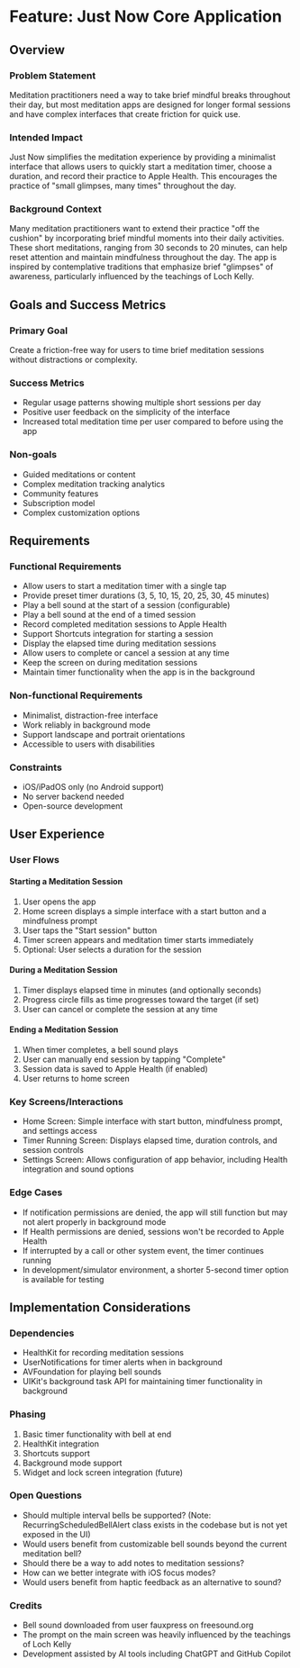 # Feature: Just Now Core Application

## Overview

### Problem Statement
Meditation practitioners need a way to take brief mindful breaks throughout their day, but most meditation apps are designed for longer formal sessions and have complex interfaces that create friction for quick use.

### Intended Impact
Just Now simplifies the meditation experience by providing a minimalist interface that allows users to quickly start a meditation timer, choose a duration, and record their practice to Apple Health. This encourages the practice of "small glimpses, many times" throughout the day.

### Background Context
Many meditation practitioners want to extend their practice "off the cushion" by incorporating brief mindful moments into their daily activities. These short meditations, ranging from 30 seconds to 20 minutes, can help reset attention and maintain mindfulness throughout the day. The app is inspired by contemplative traditions that emphasize brief "glimpses" of awareness, particularly influenced by the teachings of Loch Kelly.

## Goals and Success Metrics

### Primary Goal
Create a friction-free way for users to time brief meditation sessions without distractions or complexity.

### Success Metrics
- Regular usage patterns showing multiple short sessions per day
- Positive user feedback on the simplicity of the interface
- Increased total meditation time per user compared to before using the app

### Non-goals
- Guided meditations or content
- Complex meditation tracking analytics
- Community features
- Subscription model
- Complex customization options

## Requirements

### Functional Requirements
- Allow users to start a meditation timer with a single tap
- Provide preset timer durations (3, 5, 10, 15, 20, 25, 30, 45 minutes)
- Play a bell sound at the start of a session (configurable)
- Play a bell sound at the end of a timed session
- Record completed meditation sessions to Apple Health
- Support Shortcuts integration for starting a session
- Display the elapsed time during meditation sessions
- Allow users to complete or cancel a session at any time
- Keep the screen on during meditation sessions
- Maintain timer functionality when the app is in the background

### Non-functional Requirements
- Minimalist, distraction-free interface
- Work reliably in background mode
- Support landscape and portrait orientations
- Accessible to users with disabilities

### Constraints
- iOS/iPadOS only (no Android support)
- No server backend needed
- Open-source development

## User Experience

### User Flows

#### Starting a Meditation Session
1. User opens the app
2. Home screen displays a simple interface with a start button and a mindfulness prompt
3. User taps the "Start session" button
4. Timer screen appears and meditation timer starts immediately
5. Optional: User selects a duration for the session

#### During a Meditation Session
1. Timer displays elapsed time in minutes (and optionally seconds)
2. Progress circle fills as time progresses toward the target (if set)
3. User can cancel or complete the session at any time

#### Ending a Meditation Session
1. When timer completes, a bell sound plays
2. User can manually end session by tapping "Complete"
3. Session data is saved to Apple Health (if enabled)
4. User returns to home screen

### Key Screens/Interactions
- Home Screen: Simple interface with start button, mindfulness prompt, and settings access
- Timer Running Screen: Displays elapsed time, duration controls, and session controls
- Settings Screen: Allows configuration of app behavior, including Health integration and sound options

### Edge Cases
- If notification permissions are denied, the app will still function but may not alert properly in background mode
- If Health permissions are denied, sessions won't be recorded to Apple Health
- If interrupted by a call or other system event, the timer continues running
- In development/simulator environment, a shorter 5-second timer option is available for testing

## Implementation Considerations

### Dependencies
- HealthKit for recording meditation sessions
- UserNotifications for timer alerts when in background
- AVFoundation for playing bell sounds
- UIKit's background task API for maintaining timer functionality in background

### Phasing
1. Basic timer functionality with bell at end
2. HealthKit integration
3. Shortcuts support
4. Background mode support
5. Widget and lock screen integration (future)

### Open Questions
- Should multiple interval bells be supported? (Note: RecurringScheduledBellAlert class exists in the codebase but is not yet exposed in the UI)
- Would users benefit from customizable bell sounds beyond the current meditation bell?
- Should there be a way to add notes to meditation sessions?
- How can we better integrate with iOS focus modes?
- Would users benefit from haptic feedback as an alternative to sound?

### Credits
- Bell sound downloaded from user fauxpress on freesound.org
- The prompt on the main screen was heavily influenced by the teachings of Loch Kelly
- Development assisted by AI tools including ChatGPT and GitHub Copilot 